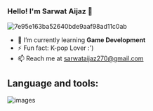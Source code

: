 ### Hello! I'm Sarwat Aijaz 👋

![7e95e163ba52640bde9aaf98ad11c0ab](https://user-images.githubusercontent.com/124436066/216822629-f9ac4f26-a1db-4942-a069-3d529fda7c57.gif)



- 🌱 I’m currently learning **Game Development**
- ⚡ Fun fact: K-pop Lover :')
- 📫 Reach me at sarwataijaz270@gmail.com

## Language and tools:


![images](https://user-images.githubusercontent.com/124436066/216822701-ec3aa94f-6a3e-4909-a4a2-3123eeee2102.png)




